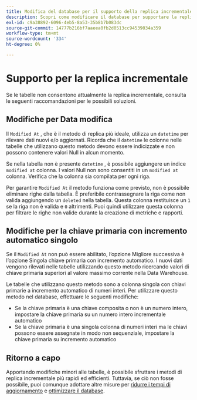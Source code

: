 ```yaml
---
title: Modifica del database per il supporto della replica incrementale
description: Scopri come modificare il database per supportare la replica incrementale.
exl-id: c9a38892-6096-4eb5-8a53-35b8b7b083dc
source-git-commit: 14777b216bf7aaeea0fb2d0513cc94539034a359
workflow-type: tm+mt
source-wordcount: '334'
ht-degree: 0%

---
```


# Supporto per la replica incrementale

Se le tabelle non consentono attualmente la replica incrementale, consulta le seguenti raccomandazioni per le possibili soluzioni.

## Modifiche per Data modifica

Il `Modified At` , che è il metodo di replica più ideale, utilizza un `datetime` per rilevare dati nuovi e/o aggiornati. Ricorda che il `datetime` le colonne nelle tabelle che utilizzano questo metodo devono essere indicizzate e non possono contenere valori Null in alcun momento.

Se nella tabella non è presente `datetime` , è possibile aggiungere un indice `modified at` colonna. I valori Null non sono consentiti in un `modified at` colonna. Verifica che la colonna sia compilata per ogni riga.

Per garantire `Modified At` il metodo funziona come previsto, non è possibile eliminare righe dalla tabella. È preferibile contrassegnare la riga come non valida aggiungendo un `deleted` nella tabella. Questa colonna restituisce un `1` se la riga non è valida e `0` altrimenti. Puoi quindi utilizzare questa colonna per filtrare le righe non valide durante la creazione di metriche e rapporti.

## Modifiche per la chiave primaria con incremento automatico singolo

Se il `Modified At` non può essere abilitato, l’opzione Migliore successiva è l’opzione Singola chiave primaria con incremento automatico. I nuovi dati vengono rilevati nelle tabelle utilizzando questo metodo ricercando valori di chiave primaria superiori al valore massimo corrente nella Data Warehouse.

Le tabelle che utilizzano questo metodo sono a colonna singola con chiavi primarie a incremento automatico di numeri interi. Per utilizzare questo metodo nel database, effettuare le seguenti modifiche:

* Se la chiave primaria è una chiave composita o non è un numero intero, impostare la chiave primaria su un numero intero incrementale automatico
* Se la chiave primaria è una singola colonna di numeri interi ma le chiavi possono essere assegnate in modo non sequenziale, impostare la chiave primaria su incremento automatico

## Ritorno a capo

Apportando modifiche minori alle tabelle, è possibile sfruttare i metodi di replica incrementale più rapidi ed efficienti. Tuttavia, se ciò non fosse possibile, puoi comunque adottare altre misure per [ridurre i tempi di aggiornamento](../best-practices/reduce-update-cycle-time.md) e [ottimizzare il database](../best-practices/opt-db-analysis.md).
